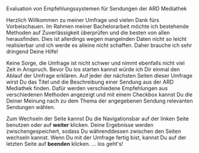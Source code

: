 Evaluation von Empfehlungssystemen für Sendungen der ARD Mediathek

Herzlich Willkommen zu meiner Umfrage und vielen Dank fürs Vorbeischauen. Im Rahmen meiner Bachelorarbeit möchte ich 
bestehende Methoden auf Zuverlässigkeit überprüfen und die besten von allen herausfinden. Dies ist allerdings wegen mangelnden Daten nicht so leicht realisierbar und 
ich werde es alleine nicht schaffen. Daher brauche ich sehr dringend Deine Hilfe!

Keine Sorge, die Umfrage ist nicht schwer und nimmt ebenfalls nicht viel Zeit in Anspruch. Bevor Du los starten kannst würde ich Dir einmal den Ablauf der 
Umfrage erklären. Auf jeder der nächsten Seiten dieser Umfrage wirst Du das Titel und die Beschreibung einer Sendung aus der ARD Mediathek finden. Dafür werden 
verschiedene Empfehlungen aus verschiedenen Methoden angezeigt und mit einem Checkbox kannst Du die Deiner Meinung nach zu dem Thema der angegebenen Sendung relevanten Sendungen wählen.

Zum Wechseln der Seite kannst Du die Navigationsbar auf der linken Seite benutzen oder auf **weiter** klicken. Deine Ergebnisse werden zwischengespeichert, sodass Du 
währenddessen zwischen den Seiten 
wechseln kannst. Wenn Du mit der Umfrage fertig bist, kannst Du auf der letzten Seite auf **beenden** klicken.
...
los geht's!
